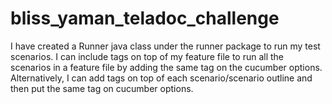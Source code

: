 # bliss_yaman_teladoc_challenge
I have created a Runner java class under the runner package to run my test scenarios. I can include tags on top of my feature file to run all the scenarios in a feature file by adding the same tag on the cucumber options. Alternatively, I can add tags on top of each scenario/scenario outline and then put the same tag on cucumber options.  
